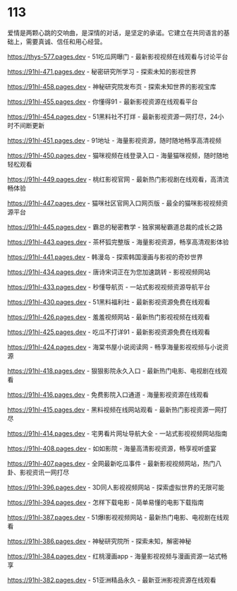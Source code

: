 # 113
爱情是两颗心跳的交响曲，是深情的对话，是坚定的承诺。它建立在共同语言的基础上，需要真诚、信任和用心经营。

https://thys-577.pages.dev - 51吃瓜网曝门 - 最新影视视频在线观看与讨论平台

https://91hl-471.pages.dev - 秘密研究所学习 - 探索未知的影视世界

https://91hl-458.pages.dev - 神秘研究院发布页 - 探索未知世界的影视宝库

https://91hl-455.pages.dev - 你懂得91 - 最新影视资源在线观看平台

https://91hl-454.pages.dev - 51黑料社不打烊 - 最新影视资源一网打尽，24小时不间断更新

https://91hl-451.pages.dev - 91地址 - 海量影视资源，随时随地畅享高清视频

https://91hl-450.pages.dev - 猫咪视频在线登录入口 - 海量猫咪视频，随时随地轻松观看

https://91hl-449.pages.dev - 桃红影视官网 - 最新热门影视剧在线观看，高清流畅体验

https://91hl-447.pages.dev - 猫咪社区官网入口网页版 - 最全的猫咪影视视频资源平台

https://91hl-445.pages.dev - 霸总的秘密教学 - 独家揭秘霸道总裁的成长之路

https://91hl-443.pages.dev - 茶杯狐完整版 - 海量影视资源，畅享高清观影体验

https://91hl-441.pages.dev - 韩漫岛 - 探索韩国漫画与影视的奇妙世界

https://91hl-434.pages.dev - 唐诗宋词正在为您加速跳转 - 影视视频网站

https://91hl-433.pages.dev - 秒懂导航页 - 一站式影视视频资源导航平台

https://91hl-430.pages.dev - 51黑料福利社 - 最新影视资源免费在线观看

https://91hl-426.pages.dev - 羞羞视频网站 - 最新热门影视视频在线观看

https://91hl-425.pages.dev - 吃瓜不打详91 - 最新影视资源免费在线观看

https://91hl-424.pages.dev - 海棠书屋小说阅读网 - 畅享海量影视视频与小说资源

https://91hl-418.pages.dev - 狠狠影院永久入口 - 最新热门电影、电视剧在线观看

https://91hl-416.pages.dev - 免费影院入口通道 - 海量影视资源在线观看

https://91hl-415.pages.dev - 黑料视频在线网站观看 - 最新热门影视资源一网打尽

https://91hl-414.pages.dev - 宅男看片网址导航大全 - 一站式影视视频网站指南

https://91hl-408.pages.dev - 如如影院 - 海量高清影视资源，畅享视听盛宴

https://91hl-407.pages.dev - 全网最新吃瓜事件 - 最新影视视频网站，热门八卦、影视资讯一网打尽

https://91hl-396.pages.dev - 3D同人影视视频网站 - 探索虚拟世界的无限可能

https://91hl-394.pages.dev - 怎样下载电影 - 简单易懂的电影下载指南

https://91hl-387.pages.dev - 51爆l影视视频网站 - 最新热门电影、电视剧在线观看

https://91hl-386.pages.dev - 神秘研究院所 - 探索未知，解密神秘

https://91hl-384.pages.dev - 红桃漫画app - 海量影视视频与漫画资源一站式畅享

https://91hl-382.pages.dev - 51亚洲精品永久 - 最新亚洲影视资源在线观看
